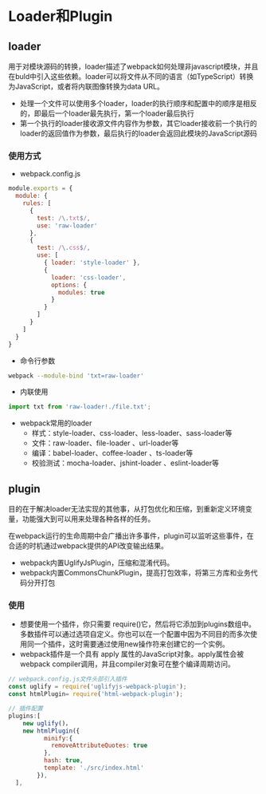 # Loader和Plugin

## loader

用于对模块源码的转换，loader描述了webpack如何处理非javascript模块，并且在buld中引入这些依赖。loader可以将文件从不同的语言（如TypeScript）转换为JavaScript，或者将内联图像转换为data URL。

- 处理一个文件可以使用多个loader，loader的执行顺序和配置中的顺序是相反的，即最后一个loader最先执行，第一个loader最后执行
- 第一个执行的loader接收源文件内容作为参数，其它loader接收前一个执行的loader的返回值作为参数，最后执行的loader会返回此模块的JavaScript源码

### 使用方式

- webpack.config.js

```javascript
module.exports = {
  module: {
    rules: [
      {
        test: /\.txt$/,
        use: 'raw-loader'
      },
      {
        test: /\.css$/,
        use: [
          { loader: 'style-loader' },
          {
            loader: 'css-loader',
            options: {
              modules: true
            }
          }
        ]
      }
    ]
  }
}
```

- 命令行参数

```sh
webpack --module-bind 'txt=raw-loader'
```

- 内联使用

```javascript
import txt from 'raw-loader!./file.txt';
```

- webpack常用的loader
  - 样式：style-loader、css-loader、less-loader、sass-loader等
  - 文件：raw-loader、file-loader 、url-loader等
  - 编译：babel-loader、coffee-loader 、ts-loader等
  - 校验测试：mocha-loader、jshint-loader 、eslint-loader等

## plugin

目的在于解决loader无法实现的其他事，从打包优化和压缩，到重新定义环境变量，功能强大到可以用来处理各种各样的任务。

在webpack运行的生命周期中会广播出许多事件，plugin可以监听这些事件，在合适的时机通过webpack提供的API改变输出结果。

- webpack内置UglifyJsPlugin，压缩和混淆代码。
- webpack内置CommonsChunkPlugin，提高打包效率，将第三方库和业务代码分开打包

### 使用

- 想要使用一个插件，你只需要 require()它，然后将它添加到plugins数组中。多数插件可以通过选项自定义。你也可以在一个配置中因为不同目的而多次使用同一个插件，这时需要通过使用new操作符来创建它的一个实例。
- webpack插件是一个具有 apply 属性的JavaScript对象。apply属性会被webpack compiler调用，并且compiler对象可在整个编译周期访问。

```javascript
// webpack.config.js文件头部引入插件
const uglify = require('uglifyjs-webpack-plugin');
const htmlPlugin= require('html-webpack-plugin');

// 插件配置
plugins:[
    new uglify()，
    new htmlPlugin({
          minify:{
            removeAttributeQuotes: true
          },
          hash: true,
          template: './src/index.html'
        }),
  ],
```
